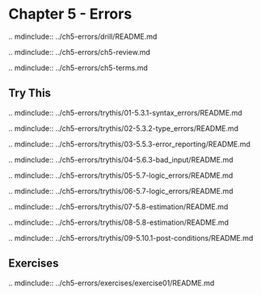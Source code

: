 # Chapter 5 - Errors

.. mdinclude:: ../ch5-errors/drill/README.md

.. mdinclude:: ../ch5-errors/ch5-review.md

.. mdinclude:: ../ch5-errors/ch5-terms.md



## Try This

.. mdinclude:: ../ch5-errors/trythis/01-5.3.1-syntax_errors/README.md

.. mdinclude:: ../ch5-errors/trythis/02-5.3.2-type_errors/README.md

.. mdinclude:: ../ch5-errors/trythis/03-5.5.3-error_reporting/README.md

.. mdinclude:: ../ch5-errors/trythis/04-5.6.3-bad_input/README.md

.. mdinclude:: ../ch5-errors/trythis/05-5.7-logic_errors/README.md

.. mdinclude:: ../ch5-errors/trythis/06-5.7-logic_errors/README.md

.. mdinclude:: ../ch5-errors/trythis/07-5.8-estimation/README.md

.. mdinclude:: ../ch5-errors/trythis/08-5.8-estimation/README.md

.. mdinclude:: ../ch5-errors/trythis/09-5.10.1-post-conditions/README.md


## Exercises

.. mdinclude:: ../ch5-errors/exercises/exercise01/README.md

